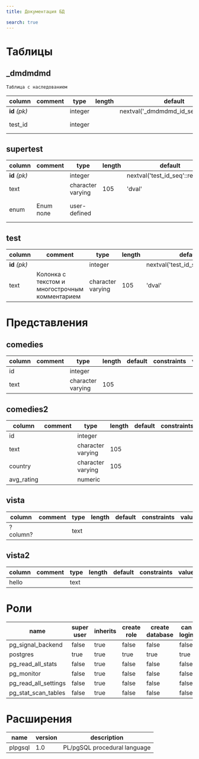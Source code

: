 ```yaml
---
title: Документация БД

search: true
---
```


# Таблицы

## _dmdmdmd

```
Таблица с наследованием
```

column | comment | type | length | default | constraints | values
--- | --- | --- | --- | --- | --- | ---
**id** _(pk)_ |  | integer |  | nextval('_dmdmdmd_id_seq'::regclass) | NOT NULL | 
test_id |  | integer |  |  | NOT NULL, [test_id](#test) | 

## supertest

column | comment | type | length | default | constraints | values
--- | --- | --- | --- | --- | --- | ---
**id** _(pk)_ |  | integer |  | nextval('test_id_seq'::regclass) | NOT NULL | 
text |  | character varying | 105 | 'dval' | NOT NULL | 
enum | Enum поле | user-defined |  |  |  | ONE, TWO, THREE

## test

column | comment | type | length | default | constraints | values
--- | --- | --- | --- | --- | --- | ---
**id** _(pk)_ |  | integer |  | nextval('test_id_seq'::regclass) | NOT NULL | 
text | Колонка с   текстом и многострочным комментарием | character varying | 105 | 'dval' | NOT NULL | 

# Представления

## comedies

column | comment | type | length | default | constraints | values
--- | --- | --- | --- | --- | --- | ---
id |  | integer |  |  |  | 
text |  | character varying | 105 |  |  | 

## comedies2

column | comment | type | length | default | constraints | values
--- | --- | --- | --- | --- | --- | ---
id |  | integer |  |  |  | 
text |  | character varying | 105 |  |  | 
country |  | character varying | 105 |  |  | 
avg_rating |  | numeric |  |  |  | 

## vista

column | comment | type | length | default | constraints | values
--- | --- | --- | --- | --- | --- | ---
?column? |  | text |  |  |  | 

## vista2

column | comment | type | length | default | constraints | values
--- | --- | --- | --- | --- | --- | ---
hello |  | text |  |  |  | 

# Роли

name | super user | inherits | create role | create database | can login | bypass RLS | connection limit | configuration | roles granted
--- | --- | --- | --- | --- | --- | --- | --- | --- | ---
pg_signal_backend | false | true | false | false | false | false | -1 |  | 
postgres | true | true | true | true | true | true | -1 |  | 
pg_read_all_stats | false | true | false | false | false | false | -1 |  | {pg_monitor}
pg_monitor | false | true | false | false | false | false | -1 |  | 
pg_read_all_settings | false | true | false | false | false | false | -1 |  | {pg_monitor}
pg_stat_scan_tables | false | true | false | false | false | false | -1 |  | {pg_monitor}

# Расширения

name | version | description
--- | --- | ---
plpgsql | 1.0 | PL/pgSQL procedural language

  